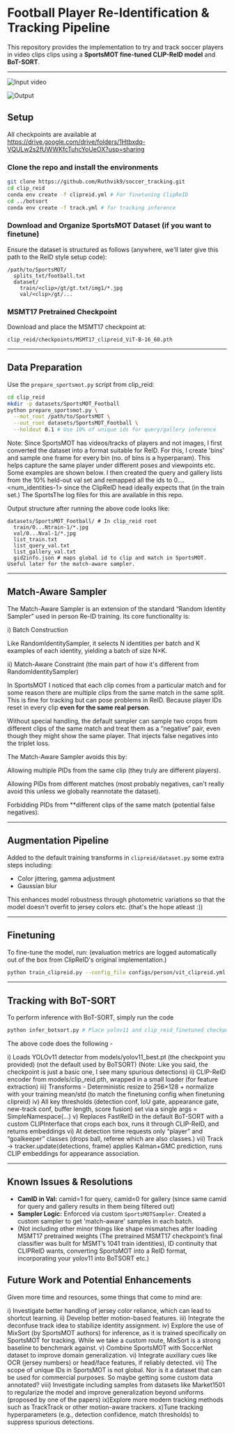 # Football Player Re-Identification & Tracking Pipeline

This repository provides the implementation to try and track soccer players in video clips clips using a **SportsMOT fine-tuned CLIP-ReID model** and **BoT-SORT**.

---

![Input video](15sec_input_720.gif)

![Output](15sec_output_720_tight.gif)

## Setup

All checkpoints are available at https://drive.google.com/drive/folders/1Htbxdq-VQULw2s2fUWWKfcTuhcYoUeOX?usp=sharing

### Clone the repo and install the environments

```bash
git clone https://github.com/Ruthvik9/soccer_tracking.git
cd clip_reid
conda env create -f clipreid.yml # For finetuning ClipReID
cd ../botsort
conda env create -f track.yml # for tracking inference
```

### Download and Organize SportsMOT Dataset (if you want to finetune)

Ensure the dataset is structured as follows (anywhere, we'll later give this path to the ReID style setup code):

```text
/path/to/SportsMOT/
  splits_txt/football.txt
  dataset/
    train/<clip>/gt/gt.txt/img1/*.jpg
    val/<clip>/gt/...
```



### MSMT17 Pretrained Checkpoint

Download and place the MSMT17 checkpoint at:

```text
clip_reid/checkpoints/MSMT17_clipreid_ViT-B-16_60.pth
```

---

## Data Preparation

Use the `prepare_sportsmot.py` script from clip_reid:

```bash
cd clip_reid
mkdir -p datasets/SportsMOT_Football
python prepare_sportsmot.py \
  --mot_root /path/to/SportsMOT \
  --out_root datasets/SportsMOT_Football \
  --holdout 0.1 # Use 10% of unique ids for query/gallery inference
```

Note: Since SportsMOT has videos/tracks of players and not images, I first converted the dataset into a format suitable for ReID.
For this, I create 'bins' and sample one frame for every bin (no. of bins is a hyperparam). This helps capture the same player under different poses and viewpoints etc.
Some examples are shown below. I then created the query and gallery lists from the 10% held-out val set and remapped all the ids to 0....<num_identities-1> since the ClipReID head ideally expects that 
(in the train set.) 
The SportsThe log files for this are available in this repo.

Output structure after running the above code looks like:

```text
datasets/SportsMOT_Football/ # In clip_reid root
  train/0...Ntrain-1/*.jpg
  val/0...Nval-1/*.jpg
  list_train.txt
  list_query_val.txt
  list_gallery_val.txt
  gid2info.json # maps global id to clip and match in SportsMOT. Useful later for the match-aware sampler.
```

---


## Match-Aware Sampler

The Match-Aware Sampler is an extension of the standard “Random Identity Sampler” used in person Re-ID training. Its core functionality is:

i) Batch Construction

Like RandomIdentitySampler, it selects N identities per batch and K examples of each identity, yielding a batch of size N×K.

ii) Match-Aware Constraint (the main part of how it's different from RandomIdentitySampler)

In SportsMOT I noticed that each clip comes from a particular match and for some reason there are multiple clips from the same match in the same split.
This is fine for tracking but can pose problems in ReID. Because player IDs reset in every clip **even for the same real person**.

Without special handling, the default sampler can sample two crops from different clips of the same match and treat them as a “negative” pair, even though they might show the same player. That injects false negatives into the triplet loss.

The Match-Aware Sampler avoids this by:

Allowing multiple PIDs from the same clip (they truly are different players).

Allowing PIDs from different matches (most probably negatives, can't really avoid this unless we globally reannotate the dataset).

Forbidding PIDs from **different clips of the same match (potential false negatives).

---

## Augmentation Pipeline

Added to the default training transforms in `clipreid/dataset.py` some extra steps including:

* Color jittering, gamma adjustment
* Gaussian blur

This enhances model robustness through photometric variations so that the model doesn't overfit to jersey colors etc. (that's the hope atleast :))

---

## Finetuning

To fine-tune the model, run: (evaluation metrics are logged automatically out of the box from ClipReID's original implementation.)

```bash
python train_clipreid.py --config_file configs/person/vit_clipreid.yml # Already modified code to start training from MSMT17 checkpoint and accept the SportsMOT dataset and the sampling logic.
```

---

## Tracking with BoT-SORT

To perform inference with BoT-SORT, simply run the code
```bash
python infer_botsort.py # Place yolov11 and clip_reid_finetuned checkpoints in botsort/models/
```
The above code does the following -

i) Loads YOLOv11 detector from models/yolov11_best.pt (the checkpoint you provided) (not the default used by BoTSORT)
(Note: Like you said, the checkpoint is just a basic one, I see many spurious detections)
ii) CLIP-ReID encoder from models/clip_reid.pth, wrapped in a small loader (for feature extraction)
iii) Transforms - Deterministic resize to 256×128 + normalize with your training mean/std (to match the finetuning config when finetuning clipreid)
iv) All key thresholds (detection conf, IoU gate, appearance gate, new-track conf, buffer length, score fusion) set via a single args = SimpleNamespace(...)
v) Replaces FastReID in the default BoT-SORT with a custom CLIPInterface that crops each box, runs it through CLIP-ReID, and returns embeddings
vi) At detection time requests only “player” and “goalkeeper” classes (drops ball, referee which are also classes.)
vii) Track → tracker.update(detections, frame) applies Kalman+GMC prediction, runs CLIP embeddings for appearance association.

---

## Known Issues & Resolutions

* **CamID in Val:** camid=1 for query, camid=0 for gallery (since same camid for query and gallery results in them being filtered out)
* **Sampler Logic:** Enforced via custom `SportsMOTSampler`. Created a custom sampler to get 'match-aware' samples in each batch.
* (Not including other minor things like shape mismatches after loading MSMT17 pretrained weights (The pretrained MSMT17 checkpoint’s final classifier was built for MSMT’s 1041 train identities), ID continuity that CLIPReID wants, converting SportsMOT into a ReID format, incorporating your yolov11 into BoTSORT etc.)

## Future Work and Potential Enhancements

Given more time and resources, some things that come to mind are:

i) Investigate better handling of jersey color reliance, which can lead to shortcut learning.
ii) Develop better motion-based features.
iii) Integrate the deconfuse track idea to stabilize identity assignment.
iv) Explore the use of MixSort (by SportsMOT authors) for inference, as it is trained specifically on SportsMOT for tracking. While we take a custom route, MixSort is a strong baseline to benchmark against.
v) Combine SportsMOT with SoccerNet dataset to improve domain generalization.
vi) Integrate auxiliary cues like OCR (jersey numbers) or head/face features, if reliably detected.
vii) The scope of unique IDs in SportsMOT is not global. Nor is it a dataset that can be used for commercial purposes. So maybe getting some custom data annotated?
viii) Investigate including samples from datasets like Market1501 to regularize the model and improve generalization beyond uniforms (proposed by one of the papers)
ix)Explore more modern tracking methods such as TrackTrack or other motion-aware trackers.
x)Tune tracking hyperparameters (e.g., detection confidence, match thresholds) to suppress spurious detections.

